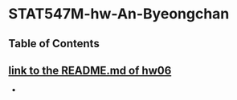 # STAT547M-hw-An-Byeongchan
 
## Table of Contents  
[link to the README.md of hw06](hw06/README.md)  
- 
- 
